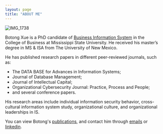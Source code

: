 ```yaml
---
layout: page
title: "ABOUT ME"
---
```



![IMG_1738](https://user-images.githubusercontent.com/88603362/128640599-3591d32a-677b-46ad-89f1-2d065c78b658.JPG)



Botong Xue is a PhD candidate of [Business Information System](https://www.business.msstate.edu/academics/department-management-information-systems) in the College of Business at Mississippi State University. He received his master’s degree in MS & ISA from The University of New Mexico. 

He has published research papers in different peer-reviewed journals, such as:
- The DATA BASE for Advances in Information Systems;
- Journal of Database Management;
- Journal of Intellectual Capital;
- Organizational Cybersecurity Journal: Practice, Process and People;
- and several conference papers. 

His research areas include individual information security behavior, cross-cultural information system study, organizational culture, and organizational leaderships in IS.

You can view Botong's [publications](https://botongxue.github.io/PULICATIONS/), and contact him through [emails](xuebotong@gmail.com) or [linkedin](www.linkedin.com/in/botong-xue-517071126).

